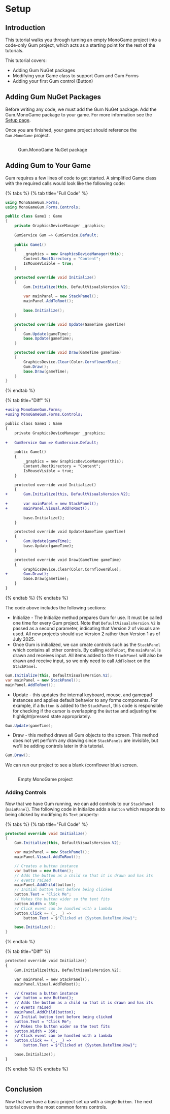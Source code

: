 # Setup

## Introduction

This tutorial walks you through turning an empty MonoGame project into a code-only Gum project, which acts as a starting point for the rest of the tutorials.

This tutorial covers:

* Adding Gum NuGet packages
* Modifying your Game class to support Gum and Gum Forms
* Adding your first Gum control (Button)

## Adding Gum NuGet Packages

Before writing any code, we must add the Gum NuGet package. Add the Gum.MonoGame package to your game. For more information see the [Setup page](https://docs.flatredball.com/gum/code/monogame/setup).

Once you are finished, your game project should reference the `Gum.MonoGame` project.

<figure><img src="../../../../.gitbook/assets/NuGetGum.png" alt=""><figcaption><p>Gum.MonoGame NuGet package</p></figcaption></figure>

## Adding Gum to Your Game

Gum requires a few lines of code to get started. A simplified Game class with the required calls would look like the following code:

{% tabs %}
{% tab title="Full Code" %}
```csharp
using MonoGameGum.Forms;
using MonoGameGum.Forms.Controls;

public class Game1 : Game
{
    private GraphicsDeviceManager _graphics;
    
    GumService Gum => GumService.Default;
    
    public Game1()
    {
        _graphics = new GraphicsDeviceManager(this);
        Content.RootDirectory = "Content";
        IsMouseVisible = true;
    }

    protected override void Initialize()
    {
        Gum.Initialize(this, DefaultVisualsVersion.V2);
            
        var mainPanel = new StackPanel();
        mainPanel.AddToRoot();
        
        base.Initialize();
    }

    protected override void Update(GameTime gameTime)
    {
        Gum.Update(gameTime);
        base.Update(gameTime);
    }

    protected override void Draw(GameTime gameTime)
    {
        GraphicsDevice.Clear(Color.CornflowerBlue);
        Gum.Draw();
        base.Draw(gameTime);
    }
}
```
{% endtab %}

{% tab title="Diff" %}
```diff
+using MonoGameGum.Forms;
+using MonoGameGum.Forms.Controls;

public class Game1 : Game
{
    private GraphicsDeviceManager _graphics;
    
+   GumService Gum => GumService.Default;
    
    public Game1()
    {
        _graphics = new GraphicsDeviceManager(this);
        Content.RootDirectory = "Content";
        IsMouseVisible = true;
    }

    protected override void Initialize()
    {
+       Gum.Initialize(this, DefaultVisualsVersion.V2);
            
+       var mainPanel = new StackPanel();
+       mainPanel.Visual.AddToRoot();
        
        base.Initialize();
    }

    protected override void Update(GameTime gameTime)
    {
+       Gum.Update(gameTime);
        base.Update(gameTime);
    }

    protected override void Draw(GameTime gameTime)
    {
        GraphicsDevice.Clear(Color.CornflowerBlue);
+       Gum.Draw();
        base.Draw(gameTime);
    }
}
```
{% endtab %}
{% endtabs %}

The code above includes the following sections:

* Initialize - The Initialize method prepares Gum for use. It must be called one time for every Gum project. Note that `DefaultVisualsVersion.V2` is passed as a second parameter, indicating that Version 2 of visuals are used. All new projects should use Version 2 rather than Version 1 as of July 2025.
* Once Gum is initialized, we can create controls such as the `StackPanel` which contains all other controls.  By calling `AddToRoot`, the `mainPanel` is drawn and receives input. All items added to the `StackPanel` will also be drawn and receive input, so we only need to call `AddToRoot` on the `StackPanel`.

```csharp
Gum.Initialize(this, DefaultVisualsVersion.V2);
var mainPanel = new StackPanel();
mainPanel.AddToRoot();
```

* Update - this updates the internal keyboard, mouse, and gamepad instances and applies default behavior to any forms components. For example, if a `Button` is added to the `StackPanel`, this code is responsible for checking if the cursor is overlapping the `Button` and adjusting the highlight/pressed state appropriately.

```csharp
Gum.Update(gameTime);
```

* Draw - this method draws all Gum objects to the screen. This method does not yet perform any drawing since `StackPanels` are invisible, but we'll be adding controls later in this tutorial.

```csharp
Gum.Draw();
```

We can run our project to see a blank (cornflower blue) screen.

<figure><img src="../../../../.gitbook/assets/image (2) (1).png" alt=""><figcaption><p>Empty MonoGame project</p></figcaption></figure>

### Adding Controls

Now that we have Gum running, we can add controls to our `StackPanel` (`mainPanel`). The following code in Initialize adds a `Button` which responds to being clicked by modifying its `Text` property:

{% tabs %}
{% tab title="Full Code" %}
```csharp
protected override void Initialize()
{
    Gum.Initialize(this, DefaultVisualsVersion.V2);

    var mainPanel = new StackPanel();
    mainPanel.Visual.AddToRoot();

    // Creates a button instance
    var button = new Button();
    // Adds the button as a child so that it is drawn and has its
    // events raised
    mainPanel.AddChild(button);
    // Initial button text before being clicked
    button.Text = "Click Me";
    // Makes the button wider so the text fits
    button.Width = 350;
    // Click event can be handled with a lambda
    button.Click += (_, _) =>
        button.Text = $"Clicked at {System.DateTime.Now}";

    base.Initialize();
}
```
{% endtab %}

{% tab title="Diff" %}
```diff
protected override void Initialize()
{
    Gum.Initialize(this, DefaultVisualsVersion.V2);

    var mainPanel = new StackPanel();
    mainPanel.Visual.AddToRoot();

+   // Creates a button instance
+   var button = new Button();
+   // Adds the button as a child so that it is drawn and has its
+   // events raised
+   mainPanel.AddChild(button);
+   // Initial button text before being clicked
+   button.Text = "Click Me";
+   // Makes the button wider so the text fits
+   button.Width = 350;
+   // Click event can be handled with a lambda
+   button.Click += (_, _) =>
+       button.Text = $"Clicked at {System.DateTime.Now}";

    base.Initialize();
}
```
{% endtab %}
{% endtabs %}

<figure><img src="../../../../.gitbook/assets/13_07 03 09.gif" alt=""><figcaption></figcaption></figure>

## Conclusion

Now that we have a basic project set up with a single `Button`. The next tutorial covers the most common forms controls.
